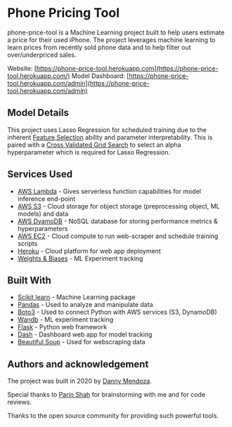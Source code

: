 # Phone Pricing Tool

phone-price-tool is a Machine Learning project built to help users estimate a price for their used iPhone. 
The project leverages machine learning to learn prices from recently sold phone data and to help filter out over/underpriced sales.

Website: [https://phone-price-tool.herokuapp.com](https://phone-price-tool.herokuapp.com/)
Model Dashboard: [https://phone-price-tool.herokuapp.com/admin](https://phone-price-tool.herokuapp.com/admin)


## Model Details

This project uses Lasso Regression for scheduled training due to the inherent 
[Feature Selection](https://jdmendoza.github.io/2019/01/24/feature-selection.html) ability and parameter interpretability.
This is paired with a [Cross Validated Grid Search](https://scikit-learn.org/stable/modules/generated/sklearn.model_selection.GridSearchCV.html) 
to select an alpha hyperparameter which is required for Lasso Regression. 
 
 
 ## Services Used
 
 * [AWS Lambda](https://aws.amazon.com/lambda/) - Gives serverless function capabilities for model inference end-point
 * [AWS S3](https://aws.amazon.com/s3) - Cloud storage for object storage (preprocessing object, ML models) and data
 * [AWS DyamoDB](https://aws.amazon.com/dynamodb/) - NoSQL database for storing performance metrics & hyperparameters 
 * [AWS EC2](https://aws.amazon.com/ec2/) - Cloud compute to run web-scraper and schedule training scripts
 * [Heroku](www.heroku.com) - Cloud platform for web app deployment
 * [Weights & Biases](https://www.wandb.com/) - ML Experiment tracking


## Built With

* [Scikit learn](https://scikit-learn.org/stable/) - Machine Learning package 
* [Pandas](https://pandas.pydata.org/) - Used to analyze and manipulate data
* [Boto3](https://aws.amazon.com/sdk-for-python/) - Used to connect Python with AWS services (S3, DynamoDB)
* [Wandb](https://www.wandb.com/) - ML experiment tracking
* [Flask](https://flask.palletsprojects.com/en/1.1.x/) - Python web framework  
* [Dash](https://plotly.com/dash/) - Dashboard web app for model tracking
* [Beautiful Soup](https://www.crummy.com/software/BeautifulSoup/) - Used for webscraping data


## Authors and acknowledgement

The project was built in 2020 by [Danny Mendoza](http://jdmendoza.github.io/).

Special thanks to [Parin Shah](https://github.com/parinpshah94) for brainstorming with me and for code reviews. 


Thanks to the open source community for providing such powerful tools.


